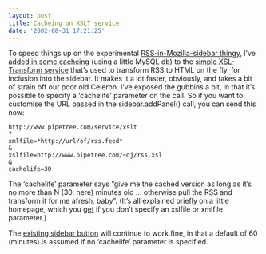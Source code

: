 ```yaml
---
layout: post
title: Cacheing on XSLT service
date: '2002-08-31 17:21:25'
---
```



To speed things up on the experimental [RSS-in-Mozilla-sidebar thingy](/2002/Aug/29#tech/sidebar "yesterday's musings on RSS, Mozilla, and Sidebars"), I’ve [added in some cacheing](/~dj/XSLTc.pm) (using a little MySQL db) to the [simple XSL-Transform service](../../../service/xslt) that’s used to transform RSS to HTML on the fly, for inclusion into the sidebar. It makes it a lot faster, obviously, and takes a bit of strain off our poor old Celeron. I’ve exposed the gubbins a bit, in that it’s possible to specify a ‘cachelife’ parameter on the call. So if you want to customise the URL passed in the sidebar.addPanel() call, you can send this now:

```
http://www.pipetree.com/service/xslt
?
xmlfile=*http://url/of/rss.feed*
&
xslfile=http://www.pipetree.com/~dj/rss.xsl
&
cachelife=30
```

The ‘cachelife’ parameter says “give me the cached version as long as it’s no more than N (30, here) minutes old … otherwise pull the RSS and transform it for me afresh, baby”. (It’s all explained briefly on a little homepage, which you [get](../../../service/xslt) if you don’t specify an xslfile or xmlfile parameter.)

The [existing sidebar button](/~dj/sidebar.html) will continue to work fine, in that a default of 60 (minutes) is assumed if no ‘cachelife’ parameter is specified.



